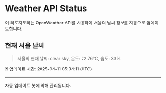 
# Weather API Status

이 리포지토리는 OpenWeather API를 사용하여 서울의 날씨 정보를 자동으로 업데이트합니다.

## 현재 서울 날씨
> 서울의 현재 날씨: clear sky, 온도: 22.76°C, 습도: 33%

⏳ 업데이트 시간: 2025-04-11 05:34:11 (UTC)

---
자동 업데이트 봇에 의해 관리됩니다.
